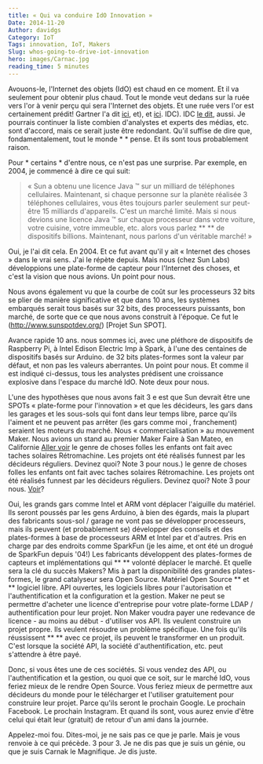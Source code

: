 ```yaml
---
title: « Qui va conduire IdO Innovation »
Date: 2014-11-20
Author: davidgs
Category: IoT
Tags: innovation, IoT, Makers
Slug: whos-going-to-drive-iot-innovation
hero: images/Carnac.jpg
reading_time: 5 minutes
---
```


Avouons-le, l'Internet des objets (IdO) est chaud en ce moment. Et il va seulement pour obtenir plus chaud. Tout le monde veut dedans sur la ruée vers l'or à venir perçu qui sera l'Internet des objets. Et une ruée vers l'or est certainement prédit! Gartner l'a dit [ici](http://www.gartner.com/newsroom/id/2688717), et), et [ici](http://www.gartner.com/newsroom/id/2688717). IDC). IDC [le dit](http://www.zdnet.com/internet-of-things-market-to-hit-7-1-trillion-by-2020-idc-7000030236/), aussi. Je pourrais continuer la liste combien d'analystes et experts des médias, etc. sont d'accord, mais ce serait juste être redondant. Qu'il suffise de dire que, fondamentalement, tout le monde * * pense. Et ils sont tous probablement raison.

Pour * certains * d'entre nous, ce n'est pas une surprise. Par exemple, en 2004, je commencé à dire ce qui suit:

> « Sun a obtenu une licence Java ™ sur un milliard de téléphones cellulaires. Maintenant, si chaque personne sur la planète réalisée 3 téléphones cellulaires, vous êtes toujours parler seulement sur peut-être 15 milliards d'appareils. C'est un marché limité. Mais si nous devions une licence Java ™ sur chaque processeur dans votre voiture, votre cuisine, votre immeuble, etc. alors vous parlez ** ** de dispositifs billions. Maintenant, nous parlons d'un véritable marché! »

Oui, je l'ai dit cela. En 2004. Et ce fut avant qu'il y ait « Internet des choses » dans le vrai sens. J'ai le répète depuis. Mais nous (chez Sun Labs) développions une plate-forme de capteur pour l'Internet des choses, et c'est la vision que nous avions. Un point pour nous.

Nous avons également vu que la courbe de coût sur les processeurs 32 bits se plier de manière significative et que dans 10 ans, les systèmes embarqués serait tous basés sur 32 bits, des processeurs puissants, bon marché, de sorte que ce que nous avons construit à l'époque. Ce fut le (http://www.sunspotdev.org/) [Projet Sun SPOT].

Avance rapide 10 ans. nous sommes ici, avec une pléthore de dispositifs de Raspberry Pi, à Intel Edison Electric Imp à Spark, à l'une des centaines de dispositifs basés sur Arduino. de 32 bits plates-formes sont la valeur par défaut, et non pas les valeurs aberrantes. Un point pour nous. Et comme il est indiqué ci-dessus, tous les analystes prédisent une croissance explosive dans l'espace du marché IdO. Note deux pour nous.

L'une des hypothèses que nous avons fait 3 e est que Sun devrait être une SPOTs « plate-forme pour l'innovation » et que les décideurs, les gars dans les garages et les sous-sols qui font dans leur temps libre, parce qu'ils l'aiment et ne peuvent pas arrêter (les gars comme moi , franchement) seraient les moteurs du marché. Nous « commercialisation » au mouvement Maker. Nous avions un stand au premier Maker Faire à San Mateo, en Californie [Aller voir](https://www.youtube.com/results?search_query=spaughts) le genre de choses folles les enfants ont fait avec taches solaires Rétromachine. Les projets ont été réalisés funnest par les décideurs réguliers. Devinez quoi? Note 3 pour nous.) le genre de choses folles les enfants ont fait avec taches solaires Rétromachine. Les projets ont été réalisés funnest par les décideurs réguliers. Devinez quoi? Note 3 pour nous. [Voir](http://blog.atmel.com/2014/10/28/hack-the-world-how-the-maker-movement-is-impacting-innovation/)?

Oui, les grands gars comme Intel et ARM vont déplacer l'aiguille du matériel. Ils seront poussés par les gens Arduino, à bien des égards, mais la plupart des fabricants sous-sol / garage ne vont pas se développer processeurs, mais ils peuvent (et probablement se) développer des conseils et des plates-formes à base de processeurs ARM et Intel par et d'autres. Pris en charge par des endroits comme SparkFun (je les aime, et ont été un drogué de SparkFun depuis '04!) Les fabricants développent des plates-formes de capteurs et implémentations qui ** ** volonté déplacer le marché. Et quelle sera la clé du succès Makers? Mis à part la disponibilité des grandes plates-formes, le grand catalyseur sera Open Source. Matériel Open Source ** et ** logiciel libre. API ouvertes, les logiciels libres pour l'autorisation et l'authentification et la configuration et la gestion. Maker ne peut se permettre d'acheter une licence d'entreprise pour votre plate-forme LDAP / authentification pour leur projet. Non Maker voudra payer une redevance de licence - au moins au début - d'utiliser vos API. Ils veulent construire un projet propre. Ils veulent résoudre un problème spécifique. Une fois qu'ils réussissent ** ** avec ce projet, ils peuvent le transformer en un produit. C'est lorsque la société API, la société d'authentification, etc. peut s'attendre à être payé.

Donc, si vous êtes une de ces sociétés. Si vous vendez des API, ou l'authentification et la gestion, ou quoi que ce soit, sur le marché IdO, vous feriez mieux de le rendre Open Source. Vous feriez mieux de permettre aux décideurs du monde pour le télécharger et l'utiliser gratuitement pour construire leur projet. Parce qu'ils seront le prochain Google. Le prochain Facebook. Le prochain Instagram. Et quand ils sont, vous aurez envie d'être celui qui était leur (gratuit) de retour d'un ami dans la journée.

Appelez-moi fou. Dites-moi, je ne sais pas ce que je parle. Mais je vous renvoie à ce qui précède. 3 pour 3. Je ne dis pas que je suis un génie, ou que je suis Carnak le Magnifique. Je dis juste.
